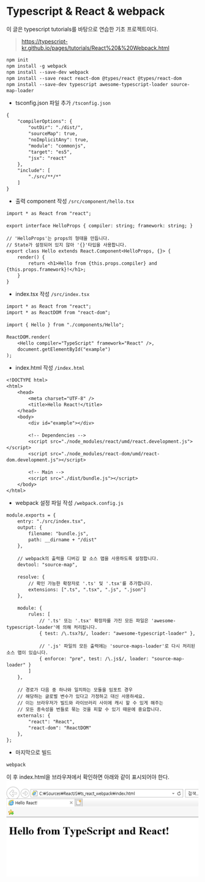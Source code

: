 # Typescript & React & webpack

이 글은 typescript tutorials를 바탕으로 연습한 기초 프로젝트이다.

> https://typescript-kr.github.io/pages/tutorials/React%20&%20Webpack.html

```
npm init
npm install -g webpack
npm install --save-dev webpack 
npm install --save react react-dom @types/react @types/react-dom
npm install --save-dev typescript awesome-typescript-loader source-map-loader
```

- tsconfig.json 파일 추가 `/tsconfig.json`
```
{
    "compilerOptions": {
        "outDir": "./dist/",
        "sourceMap": true,
        "noImplicitAny": true,
        "module": "commonjs",
        "target": "es5",
        "jsx": "react"
    },
    "include": [
        "./src/**/*"
    ]
}
```

- 출력 component 작성 `/src/component/hello.tsx`
```
import * as React from "react";

export interface HelloProps { compiler: string; framework: string; }

// 'HelloProps'는 props의 형태을 만듭니다.
// State가 설정되어 있지 않아 '{}'타입을 사용합니다.
export class Hello extends React.Component<HelloProps, {}> {
    render() {
        return <h1>Hello from {this.props.compiler} and {this.props.framework}!</h1>;
    }
}
```

- index.tsx  작성 `/src/index.tsx`
```
import * as React from "react";
import * as ReactDOM from "react-dom";

import { Hello } from "./components/Hello";

ReactDOM.render(
    <Hello compiler="TypeScript" framework="React" />,
    document.getElementById("example")
);
```

- index.html 작성 `/index.html`
```
<!DOCTYPE html>
<html>
    <head>
        <meta charset="UTF-8" />
        <title>Hello React!</title>
    </head>
    <body>
        <div id="example"></div>

        <!-- Dependencies -->
        <script src="./node_modules/react/umd/react.development.js"></script>
        <script src="./node_modules/react-dom/umd/react-dom.development.js"></script>

        <!-- Main -->
        <script src="./dist/bundle.js"></script>
    </body>
</html>
```

- webpack 설정 파일 작성 `/webpack.config.js`
```
module.exports = {
    entry: "./src/index.tsx",
    output: {
        filename: "bundle.js",
        path: __dirname + "/dist"
    },

    // webpack의 출력을 디버깅 할 소스 맵을 사용하도록 설정합니다.
    devtool: "source-map",

    resolve: {
        // 확인 가능한 확장자로 '.ts' 및 '.tsx'를 추가합니다.
        extensions: [".ts", ".tsx", ".js", ".json"]
    },

    module: {
        rules: [
            // '.ts' 또는 '.tsx' 확장자를 가진 모든 파일은 'awesome-typescript-loader'에 의해 처리됩니다.
            { test: /\.tsx?$/, loader: "awesome-typescript-loader" },

            // '.js' 파일의 모든 출력에는 'source-maps-loader'로 다시 처리된 소스 맵이 있습니다.
            { enforce: "pre", test: /\.js$/, loader: "source-map-loader" }
        ]
    },

    // 경로가 다음 중 하나와 일치하는 모듈을 임포트 경우
    // 해당하는 글로벌 변수가 있다고 가정하고 대신 사용하세요.
    // 이는 브라우저가 빌드와 라이브러리 사이에 캐시 할 수 있게 해주는
    // 모든 종속성을 번들로 묶는 것을 피할 수 있기 때문에 중요합니다.
    externals: {
        "react": "React",
        "react-dom": "ReactDOM"
    },
};
```

- 마지막으로 빌드
```
webpack
```

이 후 index.html을 브라우져에서 확인하면 아래와 같이 표시되어야 한다.
![hello_typescript_react](./images/hello_typescript_react.png)